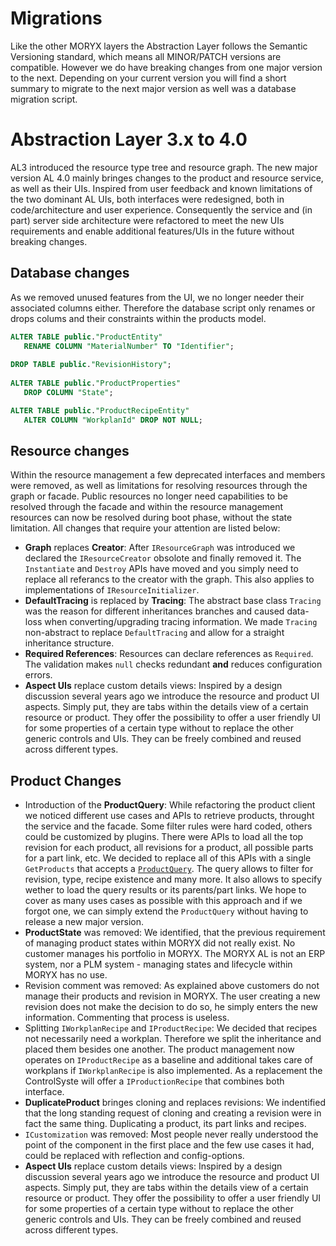 # Migrations

Like the other MORYX layers the Abstraction Layer follows the Semantic Versioning standard, which means all MINOR/PATCH versions are compatible. However we do have breaking changes from one major version to the next. Depending on your current version you will find a short summary to migrate to the next major version as well was a database migration script.

# Abstraction Layer 3.x to 4.0

AL3 introduced the resource type tree and resource graph. The new major version AL 4.0 mainly bringes changes to the product and resource service, as well as their UIs. Inspired from user feedback and known limitations of the two dominant AL UIs, both interfaces were redesigned, both in code/architecture and user experience. Consequently the service and (in part) server side architecture were refactored to meet the new UIs requirements and enable additional features/UIs in the future without breaking changes.

## Database changes

As we removed unused features from the UI, we no longer needer their associated columns either. Therefore the database script only renames or drops colums and their constraints within the products model.

````sql
ALTER TABLE public."ProductEntity"
   RENAME COLUMN "MaterialNumber" TO "Identifier";
   
DROP TABLE public."RevisionHistory";
   
ALTER TABLE public."ProductProperties"
   DROP COLUMN "State";

ALTER TABLE public."ProductRecipeEntity"
   ALTER COLUMN "WorkplanId" DROP NOT NULL;
````

## Resource changes

Within the resource management a few deprecated interfaces and members were removed, as well as limitations for resolving resources through the graph or facade. Public resources no longer need capabilities to be resolved through the facade and within the resource management resources can now be resolved during boot phase, without the state limitation. All changes that require your attention are listed below:

- **Graph** replaces **Creator**: After `IResourceGraph` was introduced we declared the `IResourceCreator` obsolote and finally removed it. The `Instantiate` and `Destroy` APIs have moved and you simply need to replace all referancs to the creator with the graph. This also applies to implementations of `IResourceInitializer`.
- **DefaultTracing** is replaced by **Tracing**: The abstract base class `Tracing` was the reason for different inheritances branches and caused data-loss when converting/upgrading tracing information. We made `Tracing` non-abstract to replace `DefaultTracing` and allow for a straight inheritance structure.
- **Required References**: Resources can declare references as `Required`. The validation makes `null` checks redundant **and** reduces configuration errors.
- **Aspect UIs** replace custom details views: Inspired by a design discussion several years ago we introduce the resource and product UI aspects. Simply put, they are tabs within the details view of a certain resource or product. They offer the possibility to offer a user friendly UI for some properties of a certain type without to replace the other generic controls and UIs. They can be freely combined and reused across different types.


## Product Changes

- Introduction of the **ProductQuery**: While refactoring the product client we noticed different use cases and APIs to retrieve products, throught the service and the facade. Some filter rules were hard coded, others could be customized by plugins. There were APIs to load all the top revision for each product, all revisions for a product, all possible parts for a part link, etc. We decided to replace all of this APIs with a single `GetProducts` that accepts a [`ProductQuery`](xref:Moryx.AbstractionLayer.ProductQuery). The query allows to filter for revision, type, recipe existence and many more. It also allows to specify wether to load the query results or its parents/part links. We hope to cover as many uses cases as possible with this approach and if we forgot one, we can simply extend the `ProductQuery` without having to release a new major version.
- **ProductState** was removed: We identified, that the previous requirement of managing product states within MORYX did not really exist. No customer manages his portfolio in MORYX. The MORYX AL is not an ERP system, nor a PLM system - managing states and lifecycle within MORYX has no use.
- Revision comment was removed: As explained above customers do not manage their products and revision in MORYX. The user creating a new revision does not make the decision to do so, he simply enters the new information. Commenting that process is useless.
- Splitting `IWorkplanRecipe` and `IProductRecipe`: We decided that recipes not necessarily need a workplan. Therefore we split the inheritance and placed them besides one another. The product management now operates on `IProductRecipe` as a baseline and additional takes care of workplans if `IWorkplanRecipe` is also implemented. As a replacement the ControlSyste will offer a `IProductionRecipe` that combines both interface.
- **DuplicateProduct** bringes cloning and replaces revisions: We indentified that the long standing request of cloning and creating a revision were in fact the same thing. Duplicating a product, its part links and recipes.
- `ICustomization` was removed: Most people never really understood the point of the component in the first place and the few use cases it had, could be replaced with reflection and config-options.
- **Aspect UIs** replace custom details views: Inspired by a design discussion several years ago we introduce the resource and product UI aspects. Simply put, they are tabs within the details view of a certain resource or product. They offer the possibility to offer a user friendly UI for some properties of a certain type without to replace the other generic controls and UIs. They can be freely combined and reused across different types.
